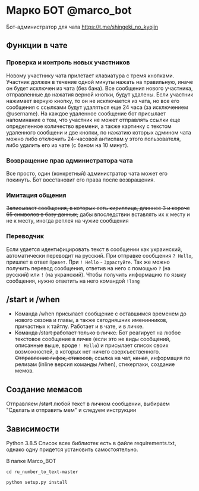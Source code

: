 # Марко БОТ  @marco_bot
Бот-администратор для чата https://t.me/shingeki_no_kyojin

## Функции в чате
### Проверка и контроль новых участников
Новому участнику чата прилетает клавиатура с тремя кнопками. Участник должен в течение одной минуты нажать на правильную, иначе он будет исключен из чата (без бана). Все сообщения нового участника, отправленные до нажатия верной кнопки, будут удалены. 
Если участник нажимает верную кнопку, то он не исключается из чата, но все его сообщения с ссылками будут удаляться еще 24 часа (за исключением @username). На каждое удаленное сообщение бот присылает напоминание о том, что участник не может отправлять ссылки еще определенное количество времени, а также картинку с текстом удаленного сообщени и две кнопки, по нажатию которых админом чата можно либо отключить 24-часовой антиспам у этого пользователя, либо удалить его из чате (с баном на 10 минут).
### Возвращение прав администратора чата
Все просто, один (конкретный) администратор чата может его покинуть. Бот восстановит его права после возвращения.
### Имитация общения 
~~Записывает сообщения, в которых есть кириллица, длиннее 3 и короче 65 символов в базу данных,~~ дабы впоследствии вставлять их к месту и не к месту, иногда реплея на чужие сообщения
### Переводчик
Если удается идентифицировать текст в сообщении как украинский, автоматически переводит на русский. При отправке сообщения ```? Hello```, пришлет в ответ ```Привет```. При ```! Hello``` - ```Здрастуйте```. Так же можно получить перевод сообщения, ответив на него с помощью ```?``` (на русский) или ```!``` (на укранский).
Чтобы получить информацию по языку сообщения, нужно ответить на него командой ```!lang```

## /start и /when
* Команда /when присылает сообщение с оставшимся временем до нового сезона и главы, а также сегодняшних именинников, причастных к тайтлу. Работает и в чате, и в личке.
* ~~Команда /start работает только в личке.~~ Бот реагирует на любое текстовое сообщение в личке (если это не виды сообщений, описанные выше, вроде ```! Hello```) и присылает список своих возможностей, в которых нет ничего сверхъественного. ~~Отправление гифок, стикосов,~~ ссылка на чат, ~~канал~~, информация по релизам (inline версия команды /when), стикерпаки, создание мемов.
## Создание мемасов
Отправляем ~~/start~~ любой текст в личном сообщении, выбираем "Сделать и отправить мем" и следуем инструкции



## Зависимости
Python 3.8.5 
Список всех библиотек есть в файле requirements.txt, однако одну придется установить самостоятельно.

В папке Marco_BOT

```cd ru_number_to_text-master```

```python setup.py install```

